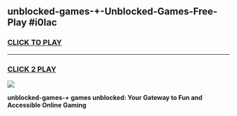 
## unblocked-games-+-Unblocked-Games-Free-Play #i0lac
<h3>
<a href="https://us.freeplayer.one?title=unblocked-games-+&ref=9M">CLICK TO PLAY</a></h3>
<hr>

<h3>
<a href="https://us.freeplayer.one?title=unblocked-games-+&ref=9M">CLICK 2 PLAY</a>
  
</h3>

<a href="https://us.freeplayer.one?title=unblocked-games-+&ref=9M"><img src="https://clearcache.store/games.png"></a>


**unblocked-games-+ games unblocked: Your Gateway to Fun and Accessible Online Gaming**
